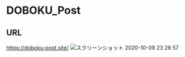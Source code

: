 # DOBOKU_Post
## URL
https://doboku-post.site/
![スクリーンショット 2020-10-09 23 26 57](https://user-images.githubusercontent.com/62042131/95595298-f824f880-0a86-11eb-9541-e28e041165ea.png)

